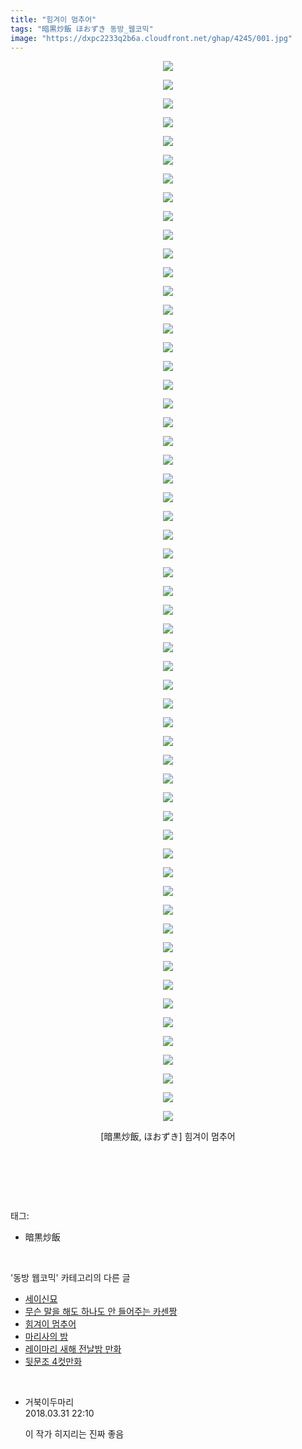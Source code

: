 ```yaml
---
title: "힘겨이 멈추어"
tags: "暗黒炒飯 ほおずき 동방_웹코믹"
image: "https://dxpc2233q2b6a.cloudfront.net/ghap/4245/001.jpg"
---
```

<div class="article">
<p style="text-align: center; clear: none; float: none;"><img src="{{ site.imgserver3 }}/ghap/4245/001.jpg"/></p>
<p style="text-align: center; clear: none; float: none;"><img src="{{ site.imgserver3 }}/ghap/4245/002.jpg"/></p>
<p style="text-align: center; clear: none; float: none;"><img src="{{ site.imgserver3 }}/ghap/4245/003.jpg"/></p>
<p style="text-align: center; clear: none; float: none;"><img src="{{ site.imgserver3 }}/ghap/4245/004.jpg"/></p>
<p style="text-align: center; clear: none; float: none;"><img src="{{ site.imgserver3 }}/ghap/4245/005.jpg"/></p>
<p style="text-align: center; clear: none; float: none;"><img src="{{ site.imgserver3 }}/ghap/4245/006.jpg"/></p>
<p style="text-align: center; clear: none; float: none;"><img src="{{ site.imgserver3 }}/ghap/4245/007.jpg"/></p>
<p style="text-align: center; clear: none; float: none;"><img src="{{ site.imgserver3 }}/ghap/4245/008.jpg"/></p>
<p style="text-align: center; clear: none; float: none;"><img src="{{ site.imgserver3 }}/ghap/4245/009.jpg"/></p>
<p style="text-align: center; clear: none; float: none;"><img src="{{ site.imgserver3 }}/ghap/4245/010.jpg"/></p>
<p style="text-align: center; clear: none; float: none;"><img src="{{ site.imgserver3 }}/ghap/4245/011.jpg"/></p>
<p style="text-align: center; clear: none; float: none;"><img src="{{ site.imgserver3 }}/ghap/4245/012.jpg"/></p>
<p style="text-align: center; clear: none; float: none;"><img src="{{ site.imgserver3 }}/ghap/4245/013.jpg"/></p>
<p style="text-align: center; clear: none; float: none;"><img src="{{ site.imgserver3 }}/ghap/4245/014.jpg"/></p>
<p style="text-align: center; clear: none; float: none;"><img src="{{ site.imgserver3 }}/ghap/4245/015.jpg"/></p>
<p style="text-align: center; clear: none; float: none;"><img src="{{ site.imgserver3 }}/ghap/4245/016.jpg"/></p>
<p style="text-align: center; clear: none; float: none;"><img src="{{ site.imgserver3 }}/ghap/4245/017.jpg"/></p>
<p style="text-align: center; clear: none; float: none;"><img src="{{ site.imgserver3 }}/ghap/4245/018.jpg"/></p>
<p style="text-align: center; clear: none; float: none;"><img src="{{ site.imgserver3 }}/ghap/4245/019.jpg"/></p>
<p style="text-align: center; clear: none; float: none;"><img src="{{ site.imgserver3 }}/ghap/4245/020.jpg"/></p>
<p style="text-align: center; clear: none; float: none;"><img src="{{ site.imgserver3 }}/ghap/4245/021.jpg"/></p>
<p style="text-align: center; clear: none; float: none;"><img src="{{ site.imgserver3 }}/ghap/4245/022.jpg"/></p>
<p style="text-align: center; clear: none; float: none;"><img src="{{ site.imgserver3 }}/ghap/4245/023.jpg"/></p>
<p style="text-align: center; clear: none; float: none;"><img src="{{ site.imgserver3 }}/ghap/4245/024.jpg"/></p>
<p style="text-align: center; clear: none; float: none;"><img src="{{ site.imgserver3 }}/ghap/4245/025.jpg"/></p>
<p style="text-align: center; clear: none; float: none;"><img src="{{ site.imgserver3 }}/ghap/4245/026.jpg"/></p>
<p style="text-align: center; clear: none; float: none;"><img src="{{ site.imgserver3 }}/ghap/4245/027.jpg"/></p>
<p style="text-align: center; clear: none; float: none;"><img src="{{ site.imgserver3 }}/ghap/4245/028.jpg"/></p>
<p style="text-align: center; clear: none; float: none;"><img src="{{ site.imgserver3 }}/ghap/4245/029.jpg"/></p>
<p style="text-align: center; clear: none; float: none;"><img src="{{ site.imgserver3 }}/ghap/4245/030.jpg"/></p>
<p style="text-align: center; clear: none; float: none;"><img src="{{ site.imgserver3 }}/ghap/4245/031.jpg"/></p>
<p style="text-align: center; clear: none; float: none;"><img src="{{ site.imgserver3 }}/ghap/4245/032.jpg"/></p>
<p style="text-align: center; clear: none; float: none;"><img src="{{ site.imgserver3 }}/ghap/4245/033.jpg"/></p>
<p style="text-align: center; clear: none; float: none;"><img src="{{ site.imgserver3 }}/ghap/4245/034.jpg"/></p>
<p style="text-align: center; clear: none; float: none;"><img src="{{ site.imgserver3 }}/ghap/4245/035.jpg"/></p>
<p style="text-align: center; clear: none; float: none;"><img src="{{ site.imgserver3 }}/ghap/4245/036.jpg"/></p>
<p style="text-align: center; clear: none; float: none;"><img src="{{ site.imgserver3 }}/ghap/4245/037.jpg"/></p>
<p style="text-align: center; clear: none; float: none;"><img src="{{ site.imgserver3 }}/ghap/4245/038.jpg"/></p>
<p style="text-align: center; clear: none; float: none;"><img src="{{ site.imgserver3 }}/ghap/4245/039.jpg"/></p>
<p style="text-align: center; clear: none; float: none;"><img src="{{ site.imgserver3 }}/ghap/4245/040.jpg"/></p>
<p style="text-align: center; clear: none; float: none;"><img src="{{ site.imgserver3 }}/ghap/4245/041.jpg"/></p>
<p style="text-align: center; clear: none; float: none;"><img src="{{ site.imgserver3 }}/ghap/4245/042.jpg"/></p>
<p style="text-align: center; clear: none; float: none;"><img src="{{ site.imgserver3 }}/ghap/4245/043.jpg"/></p>
<p style="text-align: center; clear: none; float: none;"><img src="{{ site.imgserver3 }}/ghap/4245/044.jpg"/></p>
<p style="text-align: center; clear: none; float: none;"><img src="{{ site.imgserver3 }}/ghap/4245/045.jpg"/></p>
<p style="text-align: center; clear: none; float: none;"><img src="{{ site.imgserver3 }}/ghap/4245/046.jpg"/></p>
<p style="text-align: center; clear: none; float: none;"><img src="{{ site.imgserver3 }}/ghap/4245/047.jpg"/></p>
<p style="text-align: center; clear: none; float: none;"><img src="{{ site.imgserver3 }}/ghap/4245/048.jpg"/></p>
<p style="text-align: center; clear: none; float: none;"><img src="{{ site.imgserver3 }}/ghap/4245/049.jpg"/></p>
<p style="text-align: center; clear: none; float: none;"><img src="{{ site.imgserver3 }}/ghap/4245/050.jpg"/></p>
<p style="text-align: center; clear: none; float: none;"><img src="{{ site.imgserver3 }}/ghap/4245/051.jpg"/></p>
<p style="text-align: center; clear: none; float: none;"><img src="{{ site.imgserver3 }}/ghap/4245/052.jpg"/></p>
<p style="text-align: center; clear: none; float: none;"><img src="{{ site.imgserver3 }}/ghap/4245/053.jpg"/></p>
<p style="text-align: center; clear: none; float: none;"><img src="{{ site.imgserver3 }}/ghap/4245/054.jpg"/></p>
<p style="text-align: center; clear: none; float: none;"><img src="{{ site.imgserver3 }}/ghap/4245/055.jpg"/></p>
<p style="text-align: center; clear: none; float: none;"><img src="{{ site.imgserver3 }}/ghap/4245/056.jpg"/></p>
<p style="text-align: center; clear: none; float: none;"><img src="{{ site.imgserver3 }}/ghap/4245/057.jpg"/></p>
<p style="text-align: center; clear: none; float: none;">[暗黒炒飯, ほおずき] 힘겨이 멈추어</p>
<p style="text-align: center; clear: none; float: none;"><br/></p>
<p><br/></p>
</div><br/>
<div class="tagTrail">
<p>태그: </p>
<ul>
<li>暗黒炒飯</li>
</ul>
</div><br/>
<div class="another">
<p>'동방 웹코믹' 카테고리의 다른 글</p>
<ul>
<li><a href="/ghap_4247">세이신묘</a></li>
<li><a href="/ghap_4246">무슨 말을 해도 하나도 안 들어주는 카센짱</a></li>
<li><a href="/ghap_4245">힘겨이 멈추어</a></li>
<li><a href="/ghap_4244">마리사의 밤</a></li>
<li><a href="/ghap_4243">레이마리 새해 전날밤 만화</a></li>
<li><a href="/ghap_4242">뒷문조 4컷만화</a></li>
</ul>
</div><br/>
<div class="cb_module cb_fluid">
<div class="cb_wrt cb_profile">
<div class="comment">
<ul>
<li class="cb_thumb_off" id="comment15231044">
<div class="cb_comment_area">
<div class="cb_info_area">
<div class="cb_section">
<span class="cb_nick_name">거북이두마리</span>
</div>
<div class="cb_section">
<span class="cb_date">2018.03.31 22:10 </span>
</div>
</div>
<div class="cb_dsc_comment">
<p class="cb_dsc">
											이 작가 히지리는 진짜 좋음
										</p>
</div>
</div></li>
</ul>
</div>
</div><!-- commentList close -->
</div><br/>

